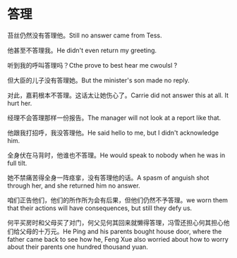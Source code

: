 # 答理

<p><span class="chinese">苔丝仍然没有答理他。</span><span class="english">Still no answer came from Tess.</span></p>

<p><span class="chinese">他甚至不答理我。</span><span class="english">He didn't even return my greeting.</span></p>

<p><span class="chinese">听到我的呼叫答理吗？</span><span class="english">Cthe prove to best hear me cwoulsl ?</span></p>

<p><span class="chinese">但大臣的儿子没有答理她。</span><span class="english">But the minister's son made no reply.</span></p>

<p><span class="chinese">对此，嘉莉根本不答理。这话太让她伤心了。</span><span class="english">Carrie did not answer this at all. It hurt her.</span></p>

<p><span class="chinese">经理不会答理那样一份报告。</span><span class="english">The manager will not look at a report like that.</span></p>

<p><span class="chinese">他跟我打招呼，我没答理他。</span><span class="english">He said hello to me, but I didn't acknowledge him.</span></p>

<p><span class="chinese">全身伏在马背时，他谁也不答理。</span><span class="english">He would speak to nobody when he was in full tilt.</span></p>

<p><span class="chinese">她不禁痛苦得全身一阵痉挛，没有答理他的话。</span><span class="english">A spasm of anguish shot through her, and she returned him no answer.</span></p>

<p><span class="chinese">咱们正告他们，他们的所作所为会有后果，但他们仍然不予答理。</span><span class="english">we worn them that their actions will have consequences, but still they defy us.</span></p>

<p><span class="chinese">何平买房时和父母买了对门，何父见何其回来就懒得答理，冯雪还担心何其担心他们给父母的十万元。</span><span class="english">He Ping and his parents bought house door, where the father came back to see how he, Feng Xue also worried about how to worry about their parents one hundred thousand yuan.</span></p>

